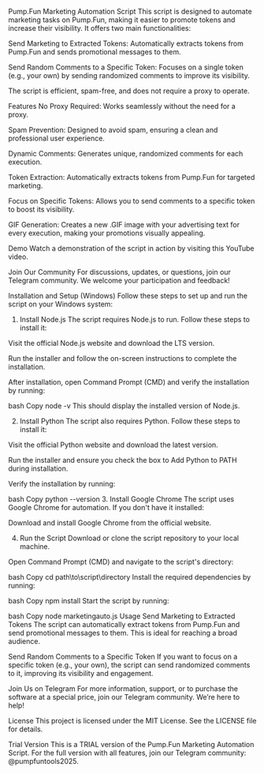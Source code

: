 Pump.Fun Marketing Automation Script
This script is designed to automate marketing tasks on Pump.Fun, making it easier to promote tokens and increase their visibility. It offers two main functionalities:

Send Marketing to Extracted Tokens: Automatically extracts tokens from Pump.Fun and sends promotional messages to them.

Send Random Comments to a Specific Token: Focuses on a single token (e.g., your own) by sending randomized comments to improve its visibility.

The script is efficient, spam-free, and does not require a proxy to operate.

Features
No Proxy Required: Works seamlessly without the need for a proxy.

Spam Prevention: Designed to avoid spam, ensuring a clean and professional user experience.

Dynamic Comments: Generates unique, randomized comments for each execution.

Token Extraction: Automatically extracts tokens from Pump.Fun for targeted marketing.

Focus on Specific Tokens: Allows you to send comments to a specific token to boost its visibility.

GIF Generation: Creates a new .GIF image with your advertising text for every execution, making your promotions visually appealing.

Demo
Watch a demonstration of the script in action by visiting this YouTube video.

Join Our Community
For discussions, updates, or questions, join our Telegram community. We welcome your participation and feedback!

Installation and Setup (Windows)
Follow these steps to set up and run the script on your Windows system:

1. Install Node.js
The script requires Node.js to run. Follow these steps to install it:

Visit the official Node.js website and download the LTS version.

Run the installer and follow the on-screen instructions to complete the installation.

After installation, open Command Prompt (CMD) and verify the installation by running:

bash
Copy
node -v
This should display the installed version of Node.js.

2. Install Python
The script also requires Python. Follow these steps to install it:

Visit the official Python website and download the latest version.

Run the installer and ensure you check the box to Add Python to PATH during installation.

Verify the installation by running:

bash
Copy
python --version
3. Install Google Chrome
The script uses Google Chrome for automation. If you don't have it installed:

Download and install Google Chrome from the official website.

4. Run the Script
Download or clone the script repository to your local machine.

Open Command Prompt (CMD) and navigate to the script's directory:

bash
Copy
cd path\to\script\directory
Install the required dependencies by running:

bash
Copy
npm install
Start the script by running:

bash
Copy
node marketingauto.js
Usage
Send Marketing to Extracted Tokens
The script can automatically extract tokens from Pump.Fun and send promotional messages to them. This is ideal for reaching a broad audience.

Send Random Comments to a Specific Token
If you want to focus on a specific token (e.g., your own), the script can send randomized comments to it, improving its visibility and engagement.

Join Us on Telegram
For more information, support, or to purchase the software at a special price, join our Telegram community. We’re here to help!

License
This project is licensed under the MIT License. See the LICENSE file for details.

Trial Version
This is a TRIAL version of the Pump.Fun Marketing Automation Script. For the full version with all features, join our Telegram community: @pumpfuntools2025.

